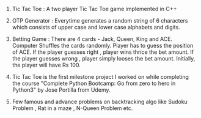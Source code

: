 1. Tic Tac Toe : A two player Tic Tac Toe game implemented in C++

2. OTP Generator : Everytime generates a random string of 6 characters which consists of upper case and lower case alphabets and digits.

3. Betting Game : There are 4 cards - Jack, Queen, King and ACE. Computer Shuffles the cards randomly. Player has to guess the position of ACE. If the player guesses right , player wins thrice the bet amount. If the player guesses wrong , player simply looses the bet amount. Initially, the player will have Rs 100.

4. Tic Tac Toe is the first milestone project I worked on while completing the course "Complete Python Bootcamp: Go from zero to hero in Python3" by Jose Portilla from Udemy.

5. Few famous and advance problems on backtracking algo like Sudoku Problem , Rat in a maze , N-Queen Problem etc.
